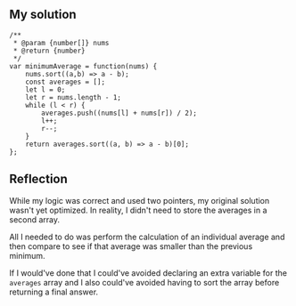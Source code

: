 ## My solution

```
/**
 * @param {number[]} nums
 * @return {number}
 */
var minimumAverage = function(nums) {
    nums.sort((a,b) => a - b);
    const averages = [];
    let l = 0;
    let r = nums.length - 1;
    while (l < r) {
        averages.push((nums[l] + nums[r]) / 2);
        l++;
        r--;
    }
    return averages.sort((a, b) => a - b)[0];
};
```

## Reflection

While my logic was correct and used two pointers, my original solution wasn't yet optimized. In reality, I didn't need to store the averages in a second array.

All I needed to do was perform the calculation of an individual average and then compare to see if that average was smaller than the previous minimum.

If I would've done that I could've avoided declaring an extra variable for the `averages` array and I also could've avoided having to sort the array before returning a final answer.
